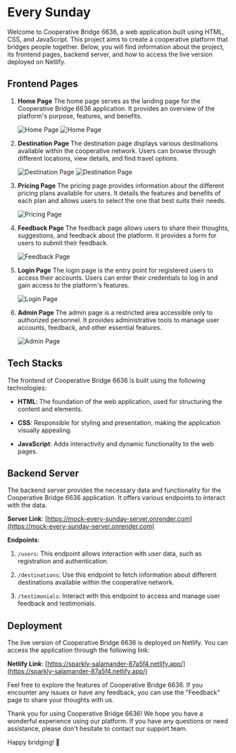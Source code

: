 # Every Sunday

Welcome to Cooperative Bridge 6636, a web application built using HTML, CSS, and JavaScript. This project aims to create a cooperative platform that bridges people together. Below, you will find information about the project, its frontend pages, backend server, and how to access the live version deployed on Netlify.

## Frontend Pages

1. **Home Page**
   The home page serves as the landing page for the Cooperative Bridge 6636 application. It provides an overview of the platform's purpose, features, and benefits.

   ![Home Page](screens/home01.jpg)
   ![Home Page](screens/home02.png)


2. **Destination Page**
   The destination page displays various destinations available within the cooperative network. Users can browse through different locations, view details, and find travel options.

   ![Destination Page](screens/destination1.png)
   ![Destination Page](screens/destination2.png)


3. **Pricing Page**
   The pricing page provides information about the different pricing plans available for users. It details the features and benefits of each plan and allows users to select the one that best suits their needs.

   ![Pricing Page](screens/pricing.png)

4. **Feedback Page**
   The feedback page allows users to share their thoughts, suggestions, and feedback about the platform. It provides a form for users to submit their feedback.

   ![Feedback Page](screens/feedback.png)


5. **Login Page**
   The login page is the entry point for registered users to access their accounts. Users can enter their credentials to log in and gain access to the platform's features.

   ![Login Page](screens/login.png)

6. **Admin Page**
   The admin page is a restricted area accessible only to authorized personnel. It provides administrative tools to manage user accounts, feedback, and other essential features.

   ![Admin Page](screens/admin.png)

## Tech Stacks

The frontend of Cooperative Bridge 6636 is built using the following technologies:

- **HTML**: The foundation of the web application, used for structuring the content and elements.

- **CSS**: Responsible for styling and presentation, making the application visually appealing.

- **JavaScript**: Adds interactivity and dynamic functionality to the web pages.

## Backend Server

The backend server provides the necessary data and functionality for the Cooperative Bridge 6636 application. It offers various endpoints to interact with the data.

**Server Link**: [https://mock-every-sunday-server.onrender.com](https://mock-every-sunday-server.onrender.com)

**Endpoints**:
1. `/users`: This endpoint allows interaction with user data, such as registration and authentication.

2. `/destinations`: Use this endpoint to fetch information about different destinations available within the cooperative network.

3. `/testimonials`: Interact with this endpoint to access and manage user feedback and testimonials.

## Deployment

The live version of Cooperative Bridge 6636 is deployed on Netlify. You can access the application through the following link:

**Netlify Link**: [https://sparkly-salamander-87a5f4.netlify.app/](https://sparkly-salamander-87a5f4.netlify.app/)

Feel free to explore the features of Cooperative Bridge 6636. If you encounter any issues or have any feedback, you can use the "Feedback" page to share your thoughts with us.

Thank you for using Cooperative Bridge 6636! We hope you have a wonderful experience using our platform. If you have any questions or need assistance, please don't hesitate to contact our support team.

Happy bridging! 🌉
